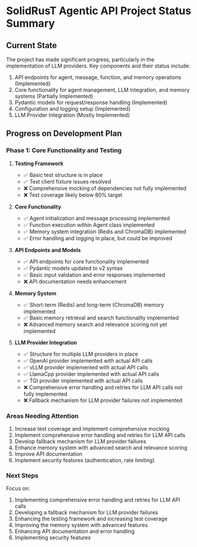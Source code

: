 # SolidRusT Agentic API Project Status Summary

## Current State

The project has made significant progress, particularly in the implementation of LLM providers. Key components and their status include:

1. API endpoints for agent, message, function, and memory operations (Implemented)
2. Core functionality for agent management, LLM integration, and memory systems (Partially Implemented)
3. Pydantic models for request/response handling (Implemented)
4. Configuration and logging setup (Implemented)
5. LLM Provider Integration (Mostly Implemented)

## Progress on Development Plan

### Phase 1: Core Functionality and Testing

1. **Testing Framework**
   - ✅ Basic test structure is in place
   - ✅ Test client fixture issues resolved
   - ❌ Comprehensive mocking of dependencies not fully implemented
   - ❌ Test coverage likely below 80% target

2. **Core Functionality**
   - ✅ Agent initialization and message processing implemented
   - ✅ Function execution within Agent class implemented
   - ✅ Memory system integration (Redis and ChromaDB) implemented
   - ✅ Error handling and logging in place, but could be improved

3. **API Endpoints and Models**
   - ✅ API endpoints for core functionality implemented
   - ✅ Pydantic models updated to v2 syntax
   - ✅ Basic input validation and error responses implemented
   - ❌ API documentation needs enhancement

4. **Memory System**
   - ✅ Short-term (Redis) and long-term (ChromaDB) memory implemented
   - ✅ Basic memory retrieval and search functionality implemented
   - ❌ Advanced memory search and relevance scoring not yet implemented

5. **LLM Provider Integration**
   - ✅ Structure for multiple LLM providers in place
   - ✅ OpenAI provider implemented with actual API calls
   - ✅ vLLM provider implemented with actual API calls
   - ✅ LlamaCpp provider implemented with actual API calls
   - ✅ TGI provider implemented with actual API calls
   - ❌ Comprehensive error handling and retries for LLM API calls not fully implemented
   - ❌ Fallback mechanism for LLM provider failures not implemented

### Areas Needing Attention

1. Increase test coverage and implement comprehensive mocking
2. Implement comprehensive error handling and retries for LLM API calls
3. Develop fallback mechanism for LLM provider failures
4. Enhance memory system with advanced search and relevance scoring
5. Improve API documentation
6. Implement security features (authentication, rate limiting)

### Next Steps

Focus on:

1. Implementing comprehensive error handling and retries for LLM API calls
2. Developing a fallback mechanism for LLM provider failures
3. Enhancing the testing framework and increasing test coverage
4. Improving the memory system with advanced features
5. Enhancing API documentation and error handling
6. Implementing security features
